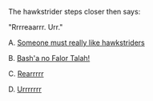 The hawkstrider steps closer then says:

"Rrrreaarrr. Urr."

A. [Someone must really like hawkstriders](../../../../../error/error.md)

B. [Bash'a no Falor Talah!](../../../../../rude/rude.md)

C. [Rearrrrr](./tier6/tier6.md)

D. [Urrrrrrr](../../../../../error/error.md)